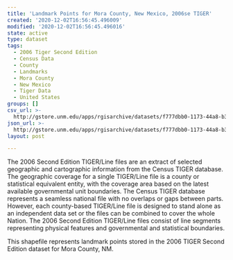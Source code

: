 ```yaml
---
title: 'Landmark Points for Mora County, New Mexico, 2006se TIGER'
created: '2020-12-02T16:56:45.496009'
modified: '2020-12-02T16:56:45.496016'
state: active
type: dataset
tags:
  - 2006 Tiger Second Edition
  - Census Data
  - County
  - Landmarks
  - Mora County
  - New Mexico
  - Tiger Data
  - United States
groups: []
csv_url: >-
  http://gstore.unm.edu/apps/rgisarchive/datasets/f777dbb0-1173-44a8-b332-472b3e487de3/tgr2006se_mora_lpt.derived.csv
json_url: >-
  http://gstore.unm.edu/apps/rgisarchive/datasets/f777dbb0-1173-44a8-b332-472b3e487de3/tgr2006se_mora_lpt.derived.json
layout: post

---
```

The 2006 Second Edition TIGER/Line files are an extract of selected geographic and cartographic information from the Census TIGER database.  The geographic coverage for a single TIGER/Line file is a county or statistical equivalent entity, with the coverage area based on the latest available governmental unit boundaries. The Census TIGER database represents a seamless national file with no overlaps or gaps between parts.  However, each county-based TIGER/Line file is designed to stand alone as an independent data set or the files can be combined to cover the whole Nation.  The 2006 Second Edition  TIGER/Line files consist of line segments representing physical features and governmental and statistical boundaries.  

This shapefile represents landmark points stored in the 2006 TIGER Second Edition dataset for Mora County, NM.
